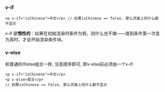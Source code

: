 ### v-if

`<p v-if="isChinese">中文</p> // 如果isChinese == false, 那么页面上将什么都不显示`

v-if 是**惰性的**：如果在初始渲染时条件为假，则什么也不做——直到条件第一次变为真时，才会开始渲染条件块。



### v-else

和普通的if/else组合一样, 注意顺序即可, 即v-else前必须由一个v-if:

```
<p v-if="isChinese">中文</p>
<p v-else>英文</p>
// 如果isChinese == false, 那么页面上将什么都不显示
```



